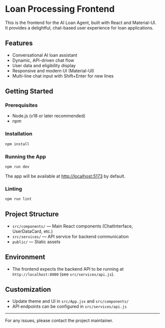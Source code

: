# Loan Processing Frontend

This is the frontend for the AI Loan Agent, built with React and Material-UI. It provides a delightful, chat-based user experience for loan applications.

## Features
- Conversational AI loan assistant
- Dynamic, API-driven chat flow
- User data and eligibility display
- Responsive and modern UI (Material-UI)
- Multi-line chat input with Shift+Enter for new lines

## Getting Started

### Prerequisites
- Node.js (v18 or later recommended)
- npm

### Installation
```bash
npm install
```

### Running the App
```bash
npm run dev
```
The app will be available at [http://localhost:5173](http://localhost:5173) by default.

### Linting
```bash
npm run lint
```

## Project Structure
- `src/components/` — Main React components (ChatInterface, UserDataCard, etc.)
- `src/services/` — API service for backend communication
- `public/` — Static assets

## Environment
- The frontend expects the backend API to be running at `http://localhost:8000` (see `src/services/api.js`).

## Customization
- Update theme and UI in `src/App.jsx` and `src/components/`
- API endpoints can be configured in `src/services/api.js`

---

For any issues, please contact the project maintainer.
